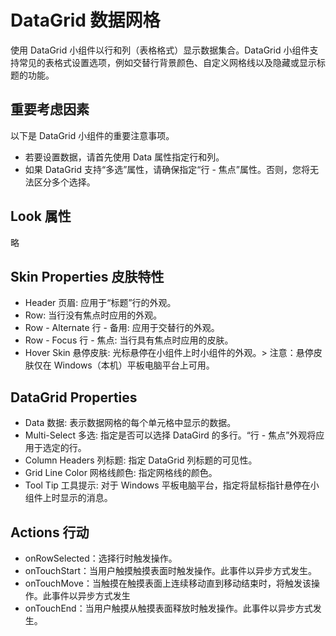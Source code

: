 # DataGrid 数据网格
使用 DataGrid 小组件以行和列（表格格式）显示数据集合。DataGrid 小组件支持常见的表格式设置选项，例如交替行背景颜色、自定义网格线以及隐藏或显示标题的功能。

## 重要考虑因素
以下是 DataGrid 小组件的重要注意事项。
* 若要设置数据，请首先使用 Data 属性指定行和列。
* 如果 DataGrid 支持“多选”属性，请确保指定“行 - 焦点”属性。否则，您将无法区分多个选择。

## Look 属性
略

## Skin Properties 皮肤特性
* Header 页眉: 应用于“标题”行的外观。
* Row: 当行没有焦点时应用的外观。
* Row - Alternate 行 - 备用: 应用于交替行的外观。
* Row - Focus 行 - 焦点: 当行具有焦点时应用的皮肤。
* Hover Skin 悬停皮肤: 光标悬停在小组件上时小组件的外观。> 注意：悬停皮肤仅在 Windows（本机）平板电脑平台上可用。

## DataGrid Properties
* Data 数据: 表示数据网格的每个单元格中显示的数据。
* Multi-Select 多选: 指定是否可以选择 DataGird 的多行。“行 - 焦点”外观将应用于选定的行。
* Column Headers 列标题: 指定 DataGrid 列标题的可见性。
* Grid Line Color 网格线颜色: 指定网格线的颜色。
* Tool Tip 工具提示: 对于 Windows 平板电脑平台，指定将鼠标指针悬停在小组件上时显示的消息。

## Actions 行动
* onRowSelected：选择行时触发操作。
* onTouchStart：当用户触摸触摸表面时触发操作。此事件以异步方式发生。
* onTouchMove：当触摸在触摸表面上连续移动直到移动结束时，将触发该操作。此事件以异步方式发生
* onTouchEnd：当用户触摸从触摸表面释放时触发操作。此事件以异步方式发生。